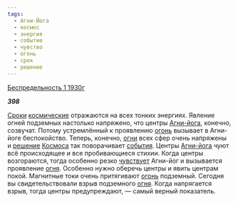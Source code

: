 ```yaml
---
tags:
  - Агни-Йога
  - космос
  - энергия
  - событие
  - чувство
  - огонь
  - срок
  - решение
---
```

[Беспредельность 1 1930г](https://127.0.0.1:4002/agni/1930)

___398___

[Сроки](../../../tags/#срок) [космические](../../../tags/#космос) отражаются на всех тонких энергиях. Явление огней подземных настолько напряжено, что центры [Агни-йога](../../../tags/#Агни-Йога), конечно, созвучат. Потому устремлённый к проявлению [огонь](../../../tags/#огонь) вызывает в Агни-йоге беспокойство. Теперь, конечно, [огни](../../../tags/#огонь) всех сфер очень напряжены и [решение](../../../tags/#решение) [Космоса](../../../tags/#космос) так поворачивает [события](../../../tags/#событие). Центры [Агни-йога](../../../tags/#Агни-Йога) чуют всё происходящее и все пробивающиеся стихии. Когда центры возгораются, тогда особенно резко [чувствует](../../../tags/#чувство) Агни-йог и вызывается проявление [огня](../../../tags/#огонь). Особенно нужно оберечь центры и явить центрам покой. Магнитные токи очень притягивают [огонь](../../../tags/#огонь) подземный. Сегодня вы свидетельствовали взрыв подземного [огня](../../../tags/#огонь). Когда напрягается взрыв, тогда центры предупреждают, — самый верный показатель.